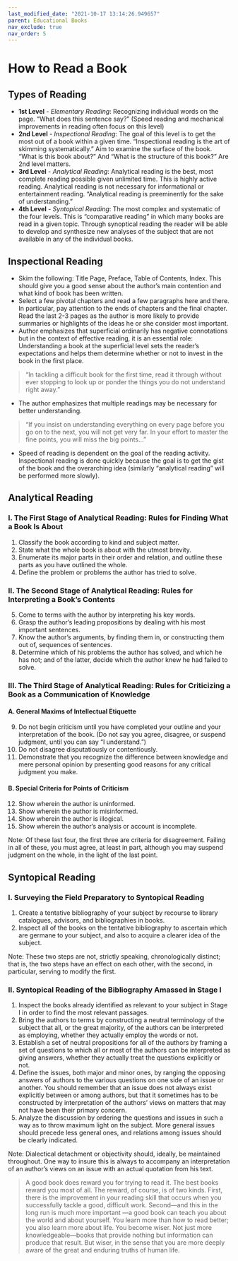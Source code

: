 ```yaml
---
last_modified_date: "2021-10-17 13:14:26.949657"
parent: Educational Books
nav_exclude: true
nav_order: 5
---
```


# How to Read a Book

## Types of Reading
- **1st Level** - *Elementary Reading*: Recognizing individual words on the page. “What does this sentence say?” (Speed reading and mechanical improvements in reading often focus on this level)
- **2nd Level** - *Inspectional Reading*: The goal of this level is to get the most out of a book within a given time. “Inspectional reading is the art of skimming systematically.” Aim to examine the surface of the book. “What is this book about?” And “What is the structure of this book?” Are 2nd level matters.
- **3rd Level** - *Analytical Reading*: Analytical reading is the best, most complete reading possible given unlimited time. This is highly active reading. Analytical reading is not necessary for informational or entertainment reading. “Analytical reading is preeminently for the sake of understanding.”
- **4th Level** - *Syntopical Reading*: The most complex and systematic of the four levels. This is “comparative reading” in which many books are read in a given topic. Through synoptical reading the reader will be able to develop and synthesize new analyses of the subject that are not available in any of the individual books.
## Inspectional Reading
- Skim the following: Title Page, Preface, Table of Contents, Index. This should give you a good sense about the author’s main contention and what kind of book has been written.
- Select a few pivotal chapters and read a few paragraphs here and there. In particular, pay attention to the ends of chapters and the final chapter. Read the last 2-3 pages as the author is more likely to provide summaries or highlights of the ideas he or she consider most important.
- Author emphasizes that superficial ordinarily has negative connotations but in the context of effective reading, it is an essential role: Understanding a book at the superficial level sets the reader’s expectations and helps them determine whether or not to invest in the book in the first place.

> “In tackling a difficult book for the first time, read it through without ever stopping to look up or ponder the things you do not understand right away.”

- The author emphasizes that multiple readings may be necessary for better understanding.

> “If you insist on understanding everything on every page before you go on to the next, you will not get very far. In your effort to master the fine points, you will miss the big points…”

- Speed of reading is dependent on the goal of the reading activity. Inspectional reading is done quickly because the goal is to get the gist of the book and the overarching idea (similarly “analytical reading” will be performed more slowly).

## Analytical Reading
### I. The First Stage of Analytical Reading: Rules for Finding What a Book Is About
1. Classify the book according to kind and subject matter.
2. State what the whole book is about with the utmost brevity.
3. Enumerate its major parts in their order and relation, and outline these parts as you have outlined the whole.
4. Define the problem or problems the author has tried to solve.

### II. The Second Stage of Analytical Reading: Rules for Interpreting a Book’s Contents
5. Come to terms with the author by interpreting his key words.
6. Grasp the author’s leading propositions by dealing with his most important sentences.
7. Know the author’s arguments, by finding them in, or constructing them out of, sequences of sentences.
8. Determine which of his problems the author has solved, and which he has not; and of the latter, decide which the author knew he had failed to solve.

### III. The Third Stage of Analytical Reading: Rules for Criticizing a Book as a Communication of Knowledge
#### A. General Maxims of Intellectual Etiquette
9. Do not begin criticism until you have completed your outline and your interpretation of the book. (Do not say you agree, disagree, or suspend judgment, until you can say “I understand.”)
10. Do not disagree disputatiously or contentiously.
11. Demonstrate that you recognize the difference between knowledge and mere personal opinion by presenting good reasons for any critical judgment you make.

#### B. Special Criteria for Points of Criticism
12. Show wherein the author is uninformed.
13. Show wherein the author is misinformed.
14. Show wherein the author is illogical.
15. Show wherein the author’s analysis or account is incomplete.

Note: Of these last four, the first three are criteria for disagreement. Failing in all of these, you must agree, at least in part, although you may suspend judgment on the whole, in the light of the last point.

## Syntopical Reading 
### I. Surveying the Field Preparatory to Syntopical Reading
1. Create a tentative bibliography of your subject by recourse to library catalogues, advisors, and bibliographies in books.
2. Inspect all of the books on the tentative bibliography to ascertain which are germane to your subject, and also to acquire a clearer idea of the subject.

Note: These two steps are not, strictly speaking, chronologically distinct; that is, the two steps have an effect on each other, with the second, in particular, serving to modify the first.

### II. Syntopical Reading of the Bibliography Amassed in Stage I
1. Inspect the books already identified as relevant to your subject in Stage I in order to find the most relevant passages.
2. Bring the authors to terms by constructing a neutral terminology of the subject that all, or the great majority, of the authors can be interpreted as employing, whether they actually employ the words or not.
3. Establish a set of neutral propositions for all of the authors by framing a set of questions to which all or most of the authors can be interpreted as giving answers, whether they actually treat the questions explicitly or not.
4. Define the issues, both major and minor ones, by ranging the opposing answers of authors to the various questions on one side of an issue or another. You should remember that an issue does not always exist explicitly between or among authors, but that it sometimes has to be constructed by interpretation of the authors’ views on matters that may not have been their primary concern.
5. Analyze the discussion by ordering the questions and issues in such a way as to throw maximum light on the subject. More general issues should precede less general ones, and relations among issues should be clearly indicated.

Note: Dialectical detachment or objectivity should, ideally, be maintained throughout. One way to insure this is always to accompany an interpretation of an author’s views on an issue with an actual quotation from his text.

> A good book does reward you for trying to read it. The best books reward you most of all. The reward, of course, is of two kinds. First, there is the improvement in your reading skill that occurs when you successfully tackle a good, difficult work. Second—and this in the long run is much more important —a good book can teach you about the world and about yourself. You learn more than how to read better; you also learn more about life. You become wiser. Not just more knowledgeable—books that provide nothing but information can produce that result. But wiser, in the sense that you are more deeply aware of the great and enduring truths of human life.